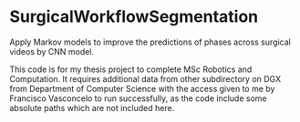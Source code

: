 # SurgicalWorkflowSegmentation
Apply Markov models to improve the predictions of phases across surgical videos by CNN model.

This code is for my thesis project to complete MSc Robotics and Computation. It requires additional data from other subdirectory on DGX from Department of Computer Science with the access given to me by Francisco Vasconcelo to run successfully, as the code include some absolute paths which are not included here.


